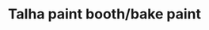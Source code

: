 ---
title: "Talha paint booth/bake paint"
url: /karachi/talha-paint-booth-bake-paint/
shop: shop
---